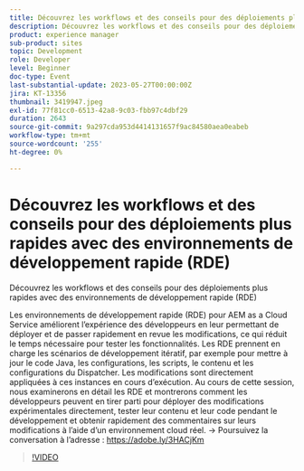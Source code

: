 ```yaml
---
title: Découvrez les workflows et des conseils pour des déploiements plus rapides avec des environnements de développement rapide (RDE)
description: Découvrez les workflows et des conseils pour des déploiements plus rapides avec des environnements de développement rapide (RDE) pour AEM as a Cloud Service, améliorez l’expérience des développeurs en leur permettant de déployer et d’examiner rapidement les modifications, ce qui réduit le temps nécessaire au test des fonctionnalités. Les RDE prennent en charge les scénarios de développement itératif, par exemple pour mettre à jour le code Java, les configurations, les scripts, le contenu et les configurations du Dispatcher. Les modifications sont directement appliquées à ces instances en cours d’exécution. Au cours de cette session, nous examinerons en détail les RDE et montrerons comment les développeurs peuvent en tirer parti pour déployer des modifications expérimentales directement, tester leur contenu et leur code pendant le développement et obtenir rapidement des commentaires sur leurs modifications à l’aide d’un environnement cloud réel.
product: experience manager
sub-product: sites
topic: Development
role: Developer
level: Beginner
doc-type: Event
last-substantial-update: 2023-05-27T00:00:00Z
jira: KT-13356
thumbnail: 3419947.jpeg
exl-id: 77f81cc0-6513-42a8-9c03-fbb97c4dbf29
duration: 2643
source-git-commit: 9a297cda953d4414131657f9ac84580aea0eabeb
workflow-type: tm+mt
source-wordcount: '255'
ht-degree: 0%

---
```


# Découvrez les workflows et des conseils pour des déploiements plus rapides avec des environnements de développement rapide (RDE)

Découvrez les workflows et des conseils pour des déploiements plus rapides avec des environnements de développement rapide (RDE)

Les environnements de développement rapide (RDE) pour AEM as a Cloud Service améliorent l’expérience des développeurs en leur permettant de déployer et de passer rapidement en revue les modifications, ce qui réduit le temps nécessaire pour tester les fonctionnalités. Les RDE prennent en charge les scénarios de développement itératif, par exemple pour mettre à jour le code Java, les configurations, les scripts, le contenu et les configurations du Dispatcher. Les modifications sont directement appliquées à ces instances en cours d’exécution. Au cours de cette session, nous examinerons en détail les RDE et montrerons comment les développeurs peuvent en tirer parti pour déployer des modifications expérimentales directement, tester leur contenu et leur code pendant le développement et obtenir rapidement des commentaires sur leurs modifications à l’aide d’un environnement cloud réel. → Poursuivez la conversation à l’adresse : https://adobe.ly/3HACjKm

>[!VIDEO](https://video.tv.adobe.com/v/3419947/?learn=on)
